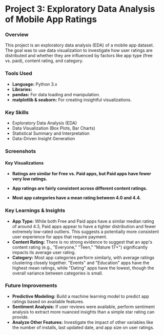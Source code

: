 # Project 3: Exploratory Data Analysis of Mobile App Ratings

### Overview
This project is an exploratory data analysis (EDA) of a mobile app dataset. The goal was to use data visualization to investigate how user ratings are distributed and whether they are influenced by factors like app type (free vs. paid), content rating, and category.

### Tools Used
- **Language:** Python 3.x
- **Libraries:**
- **pandas:** For data loading and manipulation.
- **matplotlib & seaborn:** For creating insightful visualizations.

### Key Skills
- Exploratory Data Analysis (EDA)
- Data Visualization (Box Plots, Bar Charts)
- Statistical Summary and Interpretation
- Data-Driven Insight Generation

### Screenshots

#### Key Visualizations
*   **Ratings are similar for Free vs. Paid apps, but Paid apps have fewer very low ratings.**
  

*   **App ratings are fairly consistent across different content ratings.**
  

*   **Most app categories have a mean rating between 4.0 and 4.4.**
  

### Key Learnings & Insights
- **App Type:** While both Free and Paid apps have a similar median rating of around 4.3, Paid apps appear to have a tighter distribution and fewer extremely low-rated outliers. This suggests a potentially more consistent user experience for apps that require payment.
- **Content Rating:** There is no strong evidence to suggest that an app's content rating (e.g., "Everyone," "Teen," "Mature 17+") significantly impacts its average user rating.
- **Category:** Most app categories perform similarly, with average ratings clustering closely together. "Events" and "Education" apps have the highest mean ratings, while "Dating" apps have the lowest, though the overall variance between categories is small.

### Future Improvements
- **Predictive Modeling:** Build a machine learning model to predict app ratings based on available features.
- **Sentiment Analysis:** If user reviews were available, perform sentiment analysis to extract more nuanced insights than a simple star rating can provide.
- **Analyze Other Features:** Investigate the impact of other variables like the number of installs, last updated date, and app size on user ratings.
